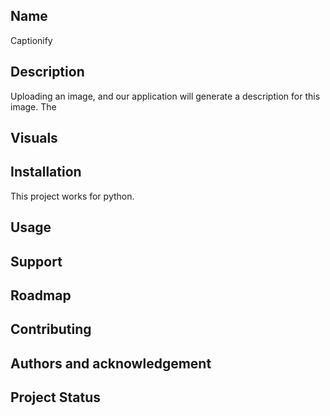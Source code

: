## Name
Captionify

## Description
Uploading an image, and our application will generate a description for this image. The 



## Visuals

## Installation
This project works for python.

## Usage

## Support

## Roadmap

## Contributing

## Authors and acknowledgement

## Project Status
